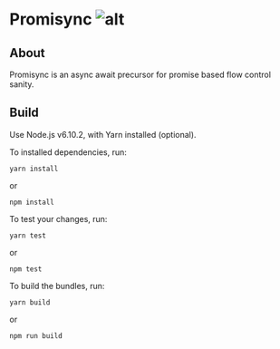 # Promisync ![alt](https://travis-ci.org/marksalvin/promisync.svg?branch=master "Build")

## About

Promisync is an async await precursor for promise based flow control sanity.

## Build

Use Node.js v6.10.2, with Yarn installed (optional).

To installed dependencies, run:

```
yarn install
```

or

```
npm install
```

To test your changes, run:

```
yarn test
```

or

```
npm test
```

To build the bundles, run:

```
yarn build
```

or

```
npm run build
```
